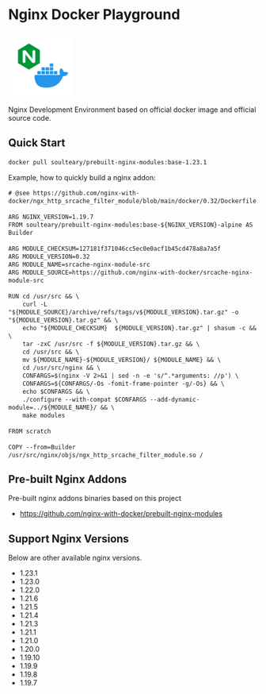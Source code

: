 # Nginx Docker Playground

<img src="assets/logo.png" with="130" height="130" />

Nginx Development Environment based on official docker image and official source code.

## Quick Start

```bash
docker pull soulteary/prebuilt-nginx-modules:base-1.23.1
```

Example, how to quickly build a nginx addon:

```docker
# @see https://github.com/nginx-with-docker/ngx_http_srcache_filter_module/blob/main/docker/0.32/Dockerfile.alpine

ARG NGINX_VERSION=1.19.7
FROM soulteary/prebuilt-nginx-modules:base-${NGINX_VERSION}-alpine AS Builder

ARG MODULE_CHECKSUM=127181f371046cc5ec0e0acf1b45cd478a8a7a5f
ARG MODULE_VERSION=0.32
ARG MODULE_NAME=srcache-nginx-module-src
ARG MODULE_SOURCE=https://github.com/nginx-with-docker/srcache-nginx-module-src

RUN cd /usr/src && \
    curl -L "${MODULE_SOURCE}/archive/refs/tags/v${MODULE_VERSION}.tar.gz" -o "${MODULE_VERSION}.tar.gz" && \
    echo "${MODULE_CHECKSUM}  ${MODULE_VERSION}.tar.gz" | shasum -c && \
    tar -zxC /usr/src -f ${MODULE_VERSION}.tar.gz && \
    cd /usr/src && \
    mv ${MODULE_NAME}-${MODULE_VERSION}/ ${MODULE_NAME} && \
    cd /usr/src/nginx && \
    CONFARGS=$(nginx -V 2>&1 | sed -n -e 's/^.*arguments: //p') \
    CONFARGS=${CONFARGS/-Os -fomit-frame-pointer -g/-Os} && \
    echo $CONFARGS && \
    ./configure --with-compat $CONFARGS --add-dynamic-module=../${MODULE_NAME}/ && \
    make modules

FROM scratch

COPY --from=Builder /usr/src/nginx/objs/ngx_http_srcache_filter_module.so /
```

## Pre-built Nginx Addons

Pre-built nginx addons binaries based on this project
  - https://github.com/nginx-with-docker/prebuilt-nginx-modules

## Support Nginx Versions

Below are other available nginx versions.

- 1.23.1
- 1.23.0
- 1.22.0
- 1.21.6
- 1.21.5
- 1.21.4
- 1.21.3
- 1.21.1
- 1.21.0
- 1.20.0
- 1.19.10
- 1.19.9
- 1.19.8
- 1.19.7
